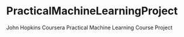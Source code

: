 PracticalMachineLearningProject
===============================

John Hopkins Coursera Practical Machine Learning Course Project
